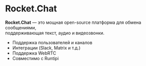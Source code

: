 # Rocket.Chat

**Rocket.Chat** — это мощная open-source платформа для обмена сообщениями,  
поддерживающая текст, аудио и видеозвонки.

- Поддержка пользователей и каналов  
- Интеграции (Slack, Matrix и т.д.)  
- Поддержка WebRTC  
- Совместимо с Runtipi
